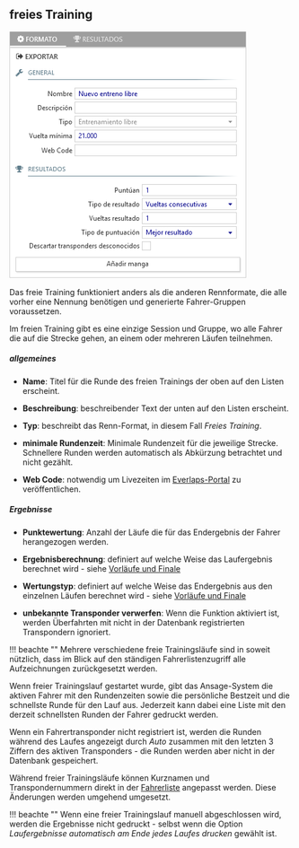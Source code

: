 ## freies Training 

![freies Training ](../img/freepractice.png)

Das freie Training funktioniert anders als die anderen Rennformate, die alle vorher eine Nennung benötigen und generierte Fahrer-Gruppen voraussetzen.

Im freien Training gibt es eine einzige Session und Gruppe, wo alle Fahrer die auf die Strecke gehen, an einem oder mehreren Läufen teilnehmen.

##### allgemeines

- **Name**: Titel für die Runde des freien Trainings der oben auf den Listen erscheint.

- **Beschreibung**: beschreibender Text der unten auf den Listen erscheint.

- **Typ**: beschreibt das Renn-Format, in diesem Fall *Freies Training*.

- **minimale Rundenzeit**: Minimale Rundenzeit für die jeweilige Strecke. Schnellere Runden werden automatisch als Abkürzung betrachtet und nicht gezählt.

- **Web Code**: notwendig um Livezeiten im [Everlaps-Portal](http://everlaps.com) zu veröffentlichen.

##### Ergebnisse

- **Punktewertung**: Anzahl der Läufe die für das Endergebnis der Fahrer herangezogen werden.

- **Ergebnisberechnung**: definiert auf welche Weise das Laufergebnis berechnet wird - siehe [Vorläufe und Finale](./qualify-finals.md)

- **Wertungstyp**: definiert auf welche Weise das Endergebnis aus den einzelnen Läufen berechnet wird - siehe [Vorläufe und Finale](./qualify-finals.md)

- **unbekannte Transponder verwerfen**: Wenn die Funktion aktiviert ist, werden Überfahrten mit nicht in der Datenbank registrierten Transpondern ignoriert.

!!! beachte ""
	Mehrere verschiedene freie Trainingsläufe sind in soweit nützlich, dass im Blick auf den ständigen Fahrerlistenzugriff alle Aufzeichnungen zurückgesetzt werden.

Wenn freier Trainingslauf gestartet wurde, gibt das Ansage-System die aktiven Fahrer mit den Rundenzeiten sowie die persönliche Bestzeit und die schnellste Runde für den Lauf aus. Jederzeit kann dabei eine Liste mit den derzeit schnellsten Runden der Fahrer gedruckt werden.

Wenn ein Fahrertransponder nicht registriert ist, werden die Runden während des Laufes angezeigt durch *Auto* zusammen mit den letzten 3 Ziffern des aktiven Transponders - die Runden werden aber nicht in der Datenbank gespeichert.

Während freier Trainingsläufe können Kurznamen und Transpondernummern direkt in der [Fahrerliste](../user-guide/drivers.md) angepasst werden. Diese Änderungen werden umgehend umgesetzt.

!!! beachte ""
	Wenn eine freier Trainingslauf manuell abgeschlossen wird, werden die Ergebnisse nicht gedruckt - selbst wenn die Option *Laufergebnisse automatisch am Ende jedes Laufes drucken* gewählt ist.

